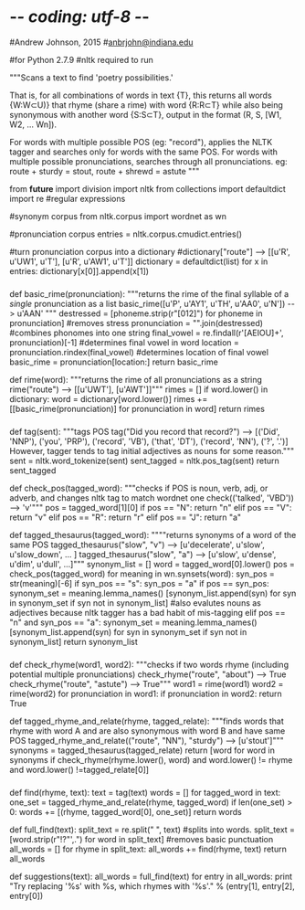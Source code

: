 # -*- coding: utf-8 -*-

#Andrew Johnson, 2015
#anbrjohn@indiana.edu

#for Python 2.7.9
#nltk required to run

"""Scans a text to find 'poetry possibilities.'

That is, for all combinations of words in text {T},
this returns all words {W:W⊂U)}  that rhyme (share a rime) with word {R:R⊂T}
while also being synonymous with another word {S:S⊂T},
output in the format (R, S, [W1, W2, ... Wn]).

For words with multiple possible POS (eg: "record"),
applies the NLTK tagger and searches only for words with the same POS.
For words with multiple possible pronunciations, searches through all pronunciations. eg:
route + sturdy = stout, 
route + shrewd = astute
"""

from __future__ import division
import nltk
from collections import defaultdict
import re #regular expressions

#synonym corpus
from nltk.corpus import wordnet as wn

#pronunciation corpus
entries = nltk.corpus.cmudict.entries()

#turn pronunciation corpus into a dictionary
#dictionary["route"] --> [[u'R', u'UW1', u'T'], [u'R', u'AW1', u'T']]
dictionary = defaultdict(list)
for x in entries:
    dictionary[x[0]].append(x[1])

###

def basic_rime(pronunciation):
    """returns the rime of the final syllable of a *single* pronunciation as a list
    basic_rime([u'P', u'AY1', u'TH', u'AA0', u'N']) --> u'AAN' """
    destressed = [phoneme.strip(r"[012]") for phoneme in pronunciation] #removes stress
    pronunciation = "".join(destressed) #combines phonomes into one string
    final_vowel = re.findall(r'[AEIOU]+', pronunciation)[-1] #determines final vowel in word
    location = pronunciation.rindex(final_vowel) #determines location of final vowel
    basic_rime = pronunciation[location:]
    return basic_rime

def rime(word):
    """returns the rime of all pronunciations as a string
    rime("route") --> [[u'UWT'], [u'AWT']]"""
    rimes = []
    if word.lower() in dictionary:
        word = dictionary[word.lower()]
        rimes += [[basic_rime(pronunciation)] for pronunciation in word]
    return rimes

###

def tag(sent):
    """tags POS
    tag("Did you record that record?") -->
    [('Did', 'NNP'), ('you', 'PRP'), ('record', 'VB'), ('that', 'DT'), ('record', 'NN'), ('?', '.')]
    However, tagger tends to tag initial adjectives as nouns for some reason."""
    sent = nltk.word_tokenize(sent)
    sent_tagged = nltk.pos_tag(sent)
    return sent_tagged

def check_pos(tagged_word):
    """checks if POS is noun, verb, adj, or adverb, and changes nltk tag to match wordnet one
    check(('talked', 'VBD')) --> 'v'"""
    pos = tagged_word[1][0]
    if pos == "N":
        return "n"
    elif pos == "V":
        return "v"
    elif pos == "R":
        return "r"
    elif pos == "J":
        return "a"

def tagged_thesaurus(tagged_word):
    """"returns synonyms of a word of the same POS
    tagged_thesaurus("slow", "v") --> [u'decelerate', u'slow', u'slow_down', ... ]
    tagged_thesaurus("slow", "a") --> [u'slow', u'dense', u'dim', u'dull', ...]"""
    synonym_list = []
    word = tagged_word[0].lower()
    pos = check_pos(tagged_word)
    for meaning in wn.synsets(word):
        syn_pos = str(meaning)[-6]
        if syn_pos == "s":
            syn_pos = "a"
        if pos == syn_pos:
            synonym_set = meaning.lemma_names()
            [synonym_list.append(syn) for syn in synonym_set if syn not in synonym_list]
            #also evalutes nouns as adjectives because nltk tagger has a bad habit of mis-tagging
        elif pos == "n" and syn_pos == "a":
            synonym_set = meaning.lemma_names()
            [synonym_list.append(syn) for syn in synonym_set if syn not in synonym_list]
    return synonym_list

###

def check_rhyme(word1, word2):
    """checks if two words rhyme (including potential multiple pronunciations)
    check_rhyme("route", "about") --> True
    check_rhyme("route", "astute") --> True"""
    word1 = rime(word1)
    word2 = rime(word2)
    for pronunciation in word1:
        if pronunciation in word2:
            return True

def tagged_rhyme_and_relate(rhyme, tagged_relate):
    """finds words that rhyme with word A and are also synonymous with word B and have same POS
    tagged_rhyme_and_relate(("route", "NN"), "sturdy") --> [u'stout']"""
    synonyms = tagged_thesaurus(tagged_relate)
    return [word for word in synonyms if
            check_rhyme(rhyme.lower(), word) and word.lower() != rhyme and word.lower() !=tagged_relate[0]]

###

def find(rhyme, text):
    text = tag(text)
    words = []
    for tagged_word in text:
        one_set = tagged_rhyme_and_relate(rhyme, tagged_word)
        if len(one_set) > 0:
            words += [(rhyme, tagged_word[0], one_set)]
    return words

def full_find(text):
    split_text = re.split(" ", text) #splits into words.
    split_text = [word.strip(r"!?\"\',.") for word in split_text] #removes basic punctuation
    all_words = [] 
    for rhyme in split_text:
        all_words += find(rhyme, text)
    return all_words

def suggestions(text):
    all_words = full_find(text)
    for entry in all_words:
        print "Try replacing '%s' with %s, which rhymes with '%s'." % (entry[1], entry[2], entry[0])
